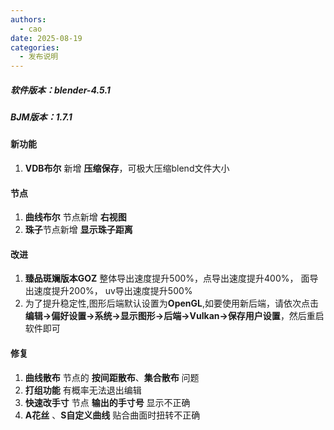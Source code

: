 ```yaml
---
authors: 
  - cao
date: 2025-08-19
categories:
  - 发布说明
---
```


##### 软件版本：blender-4.5.1

##### BJM版本：1.7.1

#### 新功能

1. **VDB布尔** 新增 **压缩保存**，可极大压缩blend文件大小



#### 节点

1. **曲线布尔** 节点新增 **右视图**
1. **珠子**节点新增 **显示珠子距离**



#### 改进

1. **臻品斑斓版本GOZ** 整体导出速度提升500%，点导出速度提升400%， 面导出速度提升200%， uv导出速度提升500%
1. 为了提升稳定性,图形后端默认设置为**OpenGL**,如要使用新后端，请依次点击 **编辑->偏好设置->系统->显示图形->后端->Vulkan->保存用户设置**，然后重启软件即可



#### 修复

1. **曲线散布** 节点的  **按间距散布**、**集合散布** 问题
1. **打组功能** 有概率无法退出编辑
1. **快速改手寸** 节点 **输出的手寸号** 显示不正确
1. **A花丝** 、**S自定义曲线** 贴合曲面时扭转不正确
